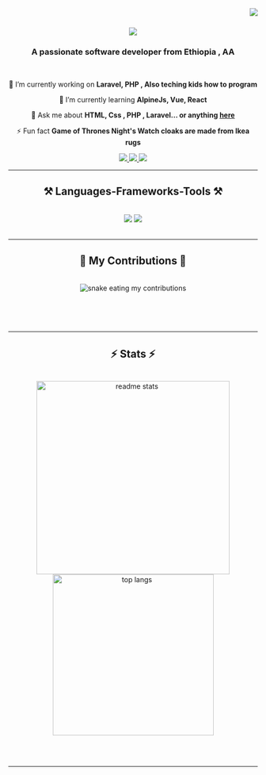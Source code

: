 <img align="right" src="https://visitor-badge.laobi.icu/badge?page_id=yohatechtop.yohatechtop" />

<h1 align="center">
    <img src="https://readme-typing-svg.herokuapp.com/?font=Righteous&size=35&center=true&vCenter=true&width=500&height=70&duration=4000&lines=Hi+There!+👋;+I'm+Yohannes+Zerihun;" />
</h1>

<h3 align="center">A passionate software developer from Ethiopia , AA</h3>

<br/>

<div align="center">
 
 🔭 I’m currently working on **Laravel, PHP , Also teching kids how to program**
 
 🌱 I’m currently learning **AlpineJs, Vue, React**

💬 Ask me about **HTML, Css , PHP , Laravel... or anything [here](https://github.com/yohatechtop/yohatechtop/issues)**

⚡ Fun fact **Game of Thrones Night's Watch cloaks are made from Ikea rugs**

 </div>
 
<div align="center"> 
  <a href="mailto:johnpro3269@gmail.com">
    <img src="https://img.shields.io/badge/Gmail-333333?style=for-the-badge&logo=gmail&logoColor=red" />
  </a>
  <a href="https://linkedin.com/in/codewithyoha" target="_blank">
    <img src="https://img.shields.io/badge/LinkedIn-0077B5?style=for-the-badge&logo=linkedin&logoColor=white" target="_blank" />
  </a>
  <a href="https://yohatechtop.github.io" target="_blank">
     <img src="https://img.shields.io/badge/Portfolio-FF5722?style=for-the-badge&logo=todoist&logoColor=white" target="_blank" /> <!-- sqlite, safari, google-chrome are other good icon options -->
  </a>
</div>

 <hr/>
 
<h2 align="center">⚒️ Languages-Frameworks-Tools ⚒️</h2>
<br/>
<div align="center">
    <img src="https://skillicons.dev/icons?i=react,bootstrap,mui,html,css,vscode,github,figma,tailwind,git,r" />
    <img src="https://skillicons.dev/icons?i=nodejs,python,javascript,typescript,express,firebase,mongodb,c,java,nextjs,mysql,flask" /><br>
</div>

<br/>
<hr/>

<div align="center">
  <h2>🐍 My Contributions 🐍</h2>
  <br>
  <img alt="snake eating my contributions" src="https://raw.githubusercontent.com/yohatechtop/yohatechtop/output/snake.svg" />

  
  <br/><br/><br/>
</div>

<hr/>

<h2 align="center">⚡ Stats ⚡</h2>
<br>
<div align="center">
<!--   <img 
    width="390" 
    src="https://github-readme-streak-stats.vercel.app/?user=yohatechtop&count_private=true&theme=react&border_radius=10" 
    alt="streak stats"
  /> -->
  <img 
    width="390" 
    src="https://github-readme-stats.vercel.app/api?username=yohatechtop&count_private=true&show_icons=true&theme=react&rank_icon=github&border_radius=10" 
    alt="readme stats" 
  />
  <br/>
  <img 
    width="325" 
    align="center" 
    src="https://github-readme-stats.vercel.app/api/top-langs/?username=yohatechtop&hide=HTML&langs_count=8&layout=compact&theme=react&border_radius=10&size_weight=0.5&count_weight=0.5&exclude_repo=github-readme-stats" 
    alt="top langs" 
  />
</div>

<br/><br/>

<hr/>
